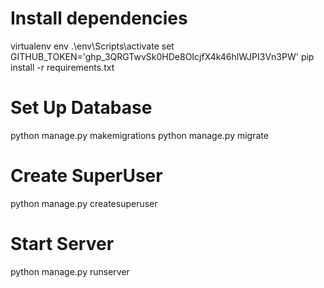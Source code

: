 


# Install dependencies 
virtualenv env
.\env\Scripts\activate
set GITHUB_TOKEN='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'
pip install -r requirements.txt

# Set Up Database
python manage.py makemigrations
python manage.py migrate

# Create SuperUser
python manage.py createsuperuser

# Start Server
python manage.py runserver



